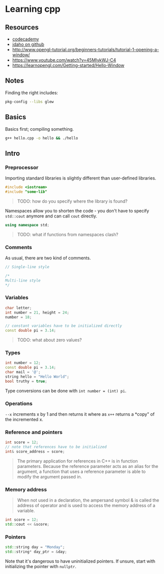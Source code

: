# Learning cpp

## Resources

- [codecademy](https://www.codecademy.com/learn/c-plus-plus-for-programmers)
- [jdaho on github](https://jdhao.github.io/2020/11/29/neovim_cpp_dev_setup/)
- http://www.opengl-tutorial.org/beginners-tutorials/tutorial-1-opening-a-window/
- https://www.youtube.com/watch?v=45MIykWJ-C4
- https://learnopengl.com/Getting-started/Hello-Window

## Notes

Finding the right includes:

```sh 
pkg-config --libs glew
```

## Basics

Basics first; compiling something.

```sh
g++ hello.cpp -o hello && ./hello
```

## Intro

### Preprocessor

Importing standard libraries is slightly different than user-defined libraries.

```cpp
#include <iostream>
#include "some-lib"
```

>TODO: how do you specify where the library is found?

Namespaces allow you to shorten the code - you don't have to specify `std::cout`
anymore and can call `cout` directly.

```cpp
using namespace std;
```

>TODO: what if functions from namespaces clash?

### Comments

As usual, there are two kind of comments.

```cpp
// Single-line style

/*
Multi-line style
*/
```

### Variables

```cpp
char letter;
int number = 21, height = 24;
number = 18;

// constant variables have to be initialized directly
const double pi = 3.14;
```

>TODO: what about zero values?

### Types

```cpp
int number = 12;
const double pi = 3.14;
char mail = '@';
string hello = "Hello World";
bool truthy = true;
```

Type conversions can be done with `int number = (int) pi`.

### Operations

`--x` increments x by 1 and then returns it where as `x++` returns a *copy" of 
the incremented x.

### Reference and pointers

```cpp
int score = 12;
// note that references have to be initialized
int& score_address = score;
```

>The primary application for references in C++ is in function parameters.
>Because the reference parameter acts as an alias for the argument, a function
>that uses a reference parameter is able to modify the argument passed in.

### Memory address

>When not used in a declaration, the ampersand symbol & is called the address of
>operator and is used to access the memory address of a variable.

```cpp
int score = 12;
std::cout << &score;
```

### Pointers

```cpp
std::string day = "Monday";
std::string* day_ptr = &day;
```

Note that it's dangerous to have uninitialized pointers. If unsure, start with
initializing the pointer with `nullptr`.
